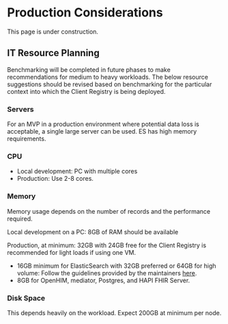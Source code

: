# Production Considerations

This page is under construction.


## IT Resource Planning

Benchmarking will be completed in future phases to make recommendations for medium to heavy workloads. The below resource suggestions should be revised based on benchmarking for the particular context into which the Client Registry is being deployed.

### Servers

For an MVP in a production environment where potential data loss is acceptable, a single large server can be used. ES has high memory requirements. 

### CPU

* Local development: PC with multiple cores
* Production: Use 2-8 cores.

### Memory

Memory usage depends on the number of records and the performance required.

Local development on a PC: 8GB of RAM should be available

Production, at minimum: 32GB with 24GB free for the Client Registry is recommended for light loads if using one VM.

* 16GB minimum for ElasticSearch with 32GB preferred or 64GB for high volume: Follow the guidelines provided by the maintainers [here](https://www.elastic.co/guide/en/elasticsearch/guide/current/hardware.html#_memory). 
* 8GB for OpenHIM, mediator, Postgres, and HAPI FHIR Server.


### Disk Space

This depends heavily on the workload. Expect 200GB at minimum per node.